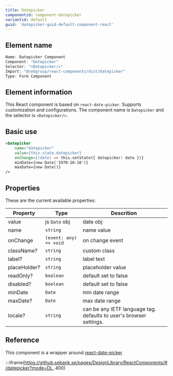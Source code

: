 ```yaml
---
title: Datepicker
componentid: component-datepicker
variantid: default
guid: 'datepicker-guid-default-component-react'
---
```


## Element name
```javascript
Name: Datepicker Component
Component: "Datepicker"
Selector: "<Datepicker/>"
Import: "@sebgroup/react-components/dist/Datepicker"
Type: Form Component
```

## Element information 
This React component is based on `react-date-picker`. Supports customization and configurations. The component name is `Datepicker` and the selector is `<Datepicker/>`.

## Basic use
```html
<Datepicker
    name="datepicker"
    value={this.state.datepicker}
    onChange={(date) => this.setState({ datepicker: date })}
    minDate={new Date('1970-10-10')}
    maxDate={new Date()}
/>
```

## Properties
These are the current available properties:

| Property     | Type                   | Descrition                                                         |
| ------------ | ---------------------- | ------------------------------------------------------------------ |
| value        | js `Date` obj          | date obj                                                           |
| name         | `string`               | name value                                                         |
| onChange     | `(event: any) => void` | on change event                                                    |
| className?   | `string`               | custom class                                                       |
| label?       | `string`               | label text                                                         |
| placeHolder? | `string`               | placeholder value                                                  |
| readOnly?    | `boolean`              | default set to false                                               |
| disabled?    | `boolean`              | default set to false                                               |
| minDate      | `Date`                 | min date range                                                     |
| maxDate?     | `Date`                 | max date range                                                     |
| locale?      | `string`               | can be any IETF language tag. defaults to user's browser settings. |

## Reference
This component is a wrapper around [react-date-picker](https://www.npmjs.com/package/react-date-picker)

:::iframe(https://github.sebank.se/pages/DesignLibrary/ReactComponents/#/datepicker?mode=DL, 400)
